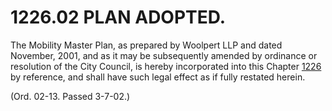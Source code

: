 1226.02 PLAN ADOPTED.
=====================

The Mobility Master Plan, as prepared by Woolpert LLP and dated
November, 2001, and as it may be subsequently amended by ordinance or
resolution of the City Council, is hereby incorporated into this Chapter
[1226](477ad6ae.html) by reference, and shall have such legal effect as
if fully restated herein.

(Ord. 02-13. Passed 3-7-02.)
